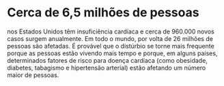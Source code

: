 






<h1>Cerca de 6,5 milhões de pessoas</h1> nos Estados Unidos têm insuficiência cardíaca e cerca de 960.000 novos casos surgem anualmente. Em todo o mundo, por volta de 26 milhões de pessoas são afetadas. É provável que o distúrbio se torne mais frequente porque as pessoas estão vivendo mais tempo e porque, em alguns países, determinados fatores de risco para doença cardíaca (como obesidade, diabetes, tabagismo e hipertensão arterial) estão afetando um número maior de pessoas.

